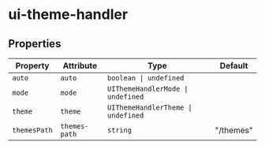 # ui-theme-handler

## Properties

| Property     | Attribute     | Type                               | Default   |
|--------------|---------------|------------------------------------|-----------|
| `auto`       | `auto`        | `boolean \| undefined`             |           |
| `mode`       | `mode`        | `UIThemeHandlerMode \| undefined`  |           |
| `theme`      | `theme`       | `UIThemeHandlerTheme \| undefined` |           |
| `themesPath` | `themes-path` | `string`                           | "/themes" |

